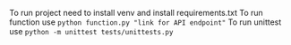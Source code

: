 To run project need to install venv and install requirements.txt
To run function use `python function.py "link for API endpoint"`
To run unittest use `python -m unittest tests/unittests.py`
